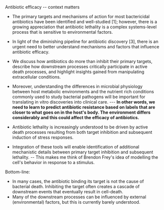 Antibiotic efficacy -- context matters

* The primary targets and mechanisms of action for most bactericidal antibiotics have been identified and well-studied [1]; however, there is a growing appreciation that antibiotic lethality is a complex systems-level process that is sensitive to environmental factors.

* In light of the diminishing pipeline for antibiotic discovery [3], there is an urgent need to better understand mechanisms and factors that influence antibiotic efficacy.

* We discuss how antibiotics do more than inhibit their primary targets, describe how downstream processes critically participate in active death processes, and highlight insights gained from manipulating extracellular conditions.

* Moreover, understanding the differences in microbial physiology between host metabolic environments and the nutrient rich conditions commonly used to study bacterial pathogens will be important for translating in vitro discoveries into clinical care. --- **In other words, we need to learn to predict antibiotic resistance based on labels that are closer to what goes on in the host's body. The environment differs considerably and this could affect the efficacy of antibiotics.**

* Antibiotic lethality is increasingly understood to be driven by active death processes resulting from both target inhibition and subsequent induction of stress responses.

* Integration of these tools will enable identification of additional mechanistic details between primary target inhibition and subsequent lethality. -- This makes me think of Brendon Frey's idea of modelling the cell's behavior in response to a stimulus.

Bottom-line:
  * In many cases, the antibiotic binding its target is not the cause of bacterial death. Inhibiting the target often creates a cascade of downstream events that eventually result in cell-death.
  * Many of the downstream processes can be influenced by external (environmental) factors, but this is currently barely understood.
